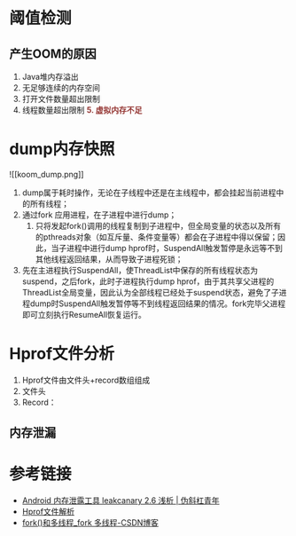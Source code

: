 # 阈值检测
## 产生OOM的原因
1. Java堆内存溢出
2. 无足够连续的内存空间
3. 打开文件数量超出限制
4. 线程数量超出限制
**<font color="#953734">5. 虚拟内存不足</font>**
# dump内存快照
![[koom_dump.png]]
1. dump属于耗时操作，无论在子线程中还是在主线程中，都会挂起当前进程中的所有线程；
2. 通过fork 应用进程，在子进程中进行dump；
	1. 只将发起fork()调用的线程复制到子进程中，但全局变量的状态以及所有的pthreads对象（如互斥量、条件变量等）都会在子进程中得以保留；因此，当子进程中进行dump hprof时，SuspendAll触发暂停是永远等不到其他线程返回结果，从而导致子进程死锁；
3. 先在主进程执行SuspendAll，使ThreadList中保存的所有线程状态为suspend，之后fork，此时子进程执行dump hprof，由于其共享父进程的ThreadList全局变量，因此认为全部线程已经处于suspend状态，避免了子进程dump时SuspendAll触发暂停等不到线程返回结果的情况。fork完毕父进程即可立刻执行ResumeAll恢复运行。
# Hprof文件分析
1. Hprof文件由文件头+record数组组成
2. 文件头
3. Record： 

## 内存泄漏


# 参考链接
- [Android 内存泄露工具 leakcanary 2.6 浅析 | 伪斜杠青年](https://i.lckiss.com/?p=6735#h2-9)
- [Hprof文件解析](https://leo-wxy.github.io/2020/12/14/Hprof%E6%96%87%E4%BB%B6%E8%A7%A3%E6%9E%90/#Hprof%E6%96%87%E4%BB%B6%E8%A3%81%E5%89%AA)
- [fork()和多线程\_fork 多线程-CSDN博客](https://blog.csdn.net/u011608357/article/details/38927305)